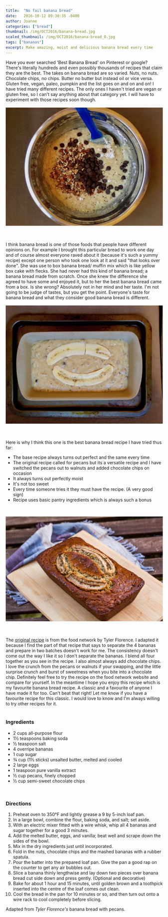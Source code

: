 ```yaml
---
title:  "No fail banana bread"
date:   2016-10-12 09:30:35 -0400
author: Joanne
categories: ["bread"]
thumbnail: /img/OCT2016/banana-bread.jpg
scaled_thumbnail: /img/OCT2016/banana-bread_0.jpg
tags: ["bananas"]
excerpt: Make amazing, moist and delicious banana bread every time
---
```


Have you ever searched 'Best Banana Bread' on Pinterest or google? There's literally hundreds and even possibly thousands of recipes that claim they are the best. The takes on banana bread are so varied. Nuts, no nuts. Chocolate chips, no chips. Butter no butter but instead oil or vice versa.  Gluten free, vegan, paleo, pumpkin and the list goes on and on and on! I have tried many different recipes.  The only ones I haven't tried are vegan or gluten free, so I can't say anything about that category yet. I will have to experiment with those recipes soon though.
<br>
<br>
![Banana Bread](/img/OCT2016/banana_bread_mix.jpg)  
<br>
<br>

I think banana bread is one of those foods that people have different opinions on.  For example I brought this particular bread to work one day and of course almost everyone raved about it (because it's such a yummy recipe) except one person who took one look at it and said "that looks over done".  She was use to box banana bread/ muffin mix which is like yellow box cake with flecks.  She had never had this kind of banana bread; a banana bread made from scratch. Once she knew the difference she agreed to have some and enjoyed it, but to her the best banana bread came from a box. Is she wrong? Absolutely not in her mind and her taste.  I'm not going to be judge of tastes, but you get the point.  Everyone's taste for banana bread and what they consider good banana bread is different.
<br>
<br>
![Banana Bread](/img/OCT2016/banana_bread_prebake.jpg)  
<br>
<br>

Here is why I think this one is the best banana bread recipe I have tried thus far:

* The base recipe always turns out perfect and the same every time
* The original recipe called for pecans but its a versatile recipe and I have switched the pecans out to walnuts and added chocolate chips on occasion
* It always turns out perfectly moist
* It's not too sweet
* Every time someone tries it they must have the recipe. (A very good sign)
* Recipe uses basic pantry ingredients which is always such a bonus
<br>

![Banana Bread](/img/OCT2016/banana_bread_finished.jpg)  
<br>
<br>

The [original recipe](http://www.foodnetwork.com/recipes/tyler-florence/banana-bread-with-pecans-recipe.html) is from the food network by Tyler Florence.  I adapted it because I find the part of that recipe that says to separate the 4 bananas and prepare in two batches doesn't work for me.  The consistency doesn't come out the way I like it so I don't separate the bananas.  I blend all four together as you see in the recipe. I also almost always add chocolate chips.  I love the crunch from the pecans or walnuts if your swapping, and the little surprise crunch and burst of sweetness when you bite into a chocolate chip.
Definitely feel free to try the recipe on the food network website and compare for yourself.
In the meantime I hope you enjoy this recipe which is my favourite banana bread recipe. A classic and a favourite of anyone I have made it for too.  Can't beat that right!
Let me know if you have a favourite recipe for this classic.  I would love to know and I'm always willing to try other recipes for it.  
<br>

### Ingredients

* 2 cups all-purpose flour
* 1&frac12; teaspoons baking soda
* &frac12; teaspoon salt
* 4 overripe bananas
* 1 cup sugar
* &frac34; cup (1&frac12; sticks) unsalted butter, melted and cooled
* 2 large eggs
* 1 teaspoon pure vanilla extract
* &frac12; cup pecans, finely chopped
* &frac12; cup semi-sweet chocolate chips
<br>

### Directions

1. Preheat oven to 350&deg;F and lightly grease a 9 by 5-inch loaf pan.
1. In a large bowl, combine the flour, baking soda, and salt; set aside.
1. With an electric mixer fitted with a wire whisk, whip all 4 bananas and sugar together for a good 3 minutes.
1. Add the melted butter, eggs, and vanilla; beat well and scrape down the sides of the bowl.
1. Mix in the dry ingredients just until incorporated.
1. Fold in the nuts, chocolate chips and the mashed bananas with a rubber spatula.
1. Pour the batter into the prepared loaf pan. Give the pan a good rap on the counter to get any air bubbles out.
1. Slice a banana thinly lengthwise and lay down two pieces over banana bread cut side down and press gently.  (Optional and decorative)
1. Bake for about 1 hour and 15 minutes, until golden brown and a toothpick inserted into the centre of the loaf comes out clean.
1. Cool the bread in the pan for 10 minutes or so, and then turn out onto a wire rack to cool completely before slicing.  

Adapted from *Tyler Florence's* banana bread with pecans.
